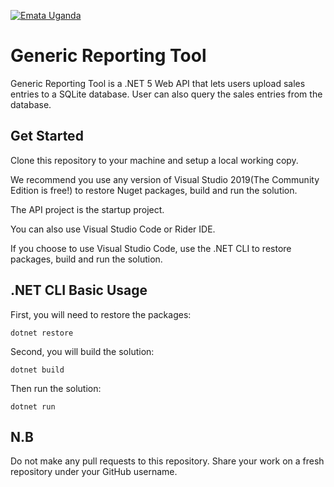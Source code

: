 [![Emata Uganda](https://assets.website-files.com/5e6609a9bc2ae58563237baf/5e662b804fda926f371531c6_Asset%202mdpi.png)](https://www.emata.ug/)

Generic Reporting Tool
============

Generic Reporting Tool is a .NET 5 Web API that lets users upload sales entries to a SQLite database. User can also query the sales entries from the database.

## Get Started

Clone this repository to your machine and setup a local working copy.

We recommend you use any version of Visual Studio 2019(The Community Edition is free!) to restore Nuget packages, build and run the solution. 

The API project is the startup project.

You can also use Visual Studio Code or Rider IDE.

If you choose to use Visual Studio Code, use the .NET CLI to restore packages, build and run the solution.

## .NET CLI Basic Usage

First, you will need to restore the packages:
	
	dotnet restore
	
Second, you will build the solution:
	
	dotnet build

Then run the solution:
	
	dotnet run
	
## N.B

Do not make any pull requests to this repository. Share your work on a fresh repository under your GitHub username.

